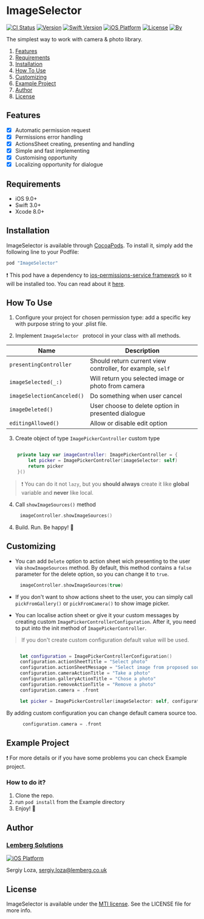 # ImageSelector

[![CI Status](http://img.shields.io/travis/overswift/ImageSelector.svg?style=flat)](https://travis-ci.org/overswift/ImageSelector)
[![Version](https://img.shields.io/cocoapods/v/ImageSelector.svg?style=flat)](http://cocoapods.org/pods/ImageSelector)
[![Swift Version](https://img.shields.io/badge/Swift-3.1%2B-orange.svg?style=flat)](http://cocoapods.org/pods/ImageSelector) 
[![iOS Platform](https://img.shields.io/badge/iOS-%209.0%2B-blue.svg?style=flat)](http://cocoapods.org/pods/ImageSelector) 
[![License](https://img.shields.io/cocoapods/l/ImageSelector.svg?style=flat)](http://cocoapods.org/pods/ImageSelector)
[![By](https://img.shields.io/badge/By-Lemberg%20Solutions%20Limited-blue.svg?style=flat)](http://cocoapods.org/pods/ImageSelector)

The simplest way to work with camera & photo library. 

1. [Features](https://github.com/lemberg/imageSelector#features)
1. [Requirements](https://github.com/lemberg/imageSelector#requirements)
1. [Installation](https://github.com/lemberg/imageSelector#installation)
1. [How To Use](https://github.com/lemberg/imageSelector#how-to-use)
1. [Customizing](https://github.com/lemberg/imageSelector#customizing) 
1. [Example Project](https://github.com/lemberg/imageSelector#example-project) 
1. [Author](https://github.com/lemberg/imageSelector#author)
1. [License](https://github.com/lemberg/imageSelector#license)

## Features

- [x] Automatic permission request
- [x] Permissions error handling 
- [x] ActionsSheet creating, presenting and handling 
- [x] Simple and fast implementing  
- [x] Customising opportunity 
- [x] Localizing opportunity for dialogue 

## Requirements

- iOS 9.0+
- Swift 3.0+
- Xcode 8.0+

## Installation

ImageSelector is available through [CocoaPods](http://cocoapods.org). To install
it, simply add the following line to your Podfile:

```swift
pod "ImageSelector"
```

:exclamation: This pod have a dependency to  [ios-permissions-service framework](https://github.com/lemberg/ios-permissions-service) so it will be installed too. You can read about it [here](https://github.com/lemberg/ios-permissions-service).

## How To Use

1. Configure your project for chosen permission type: add a specific key with purpose string to your .plist file.  

2. Implement  `ImageSelector ` protocol in your class with all methods. 

Name | Description
-----| -----------
`presentingController` | Should return current view controller, for example, `self`
`imageSelected(_:)` |  Will return you selected image or photo from camera
`imageSelectionCanceled()` | Do something when user cancel 
`imageDeleted()` | User choose to delete option in presented dialogue 
`editingAllowed()` | Allow or disable edit option 


3. Create object of type `ImagePickerController` custom type 

```swift

    private lazy var imageController: ImagePickerController = {
        let picker = ImagePickerController(imageSelector: self)
        return picker
    }()

```
> :exclamation: You can do it not `lazy`,  but you **should always** create it like **global** variable and **never** like local.   

4. Call `showImageSources()` method       

```swift
     imageController.showImageSources()
```

4. Build. Run. Be happy! :tada: 

## Customizing

* You can add `Delete` option to action sheet wich presenting to the user via `showImageSources` method. By default, this method contains a `false` parameter for the delete option, so you can change it to `true`.  

```swift
     imageController.showImageSources(true)
```

* If you don't want to show actions sheet to the user, you can simply call `pickFromGallery()` or `pickFromCamera()` to show image picker. 

* You can localise action sheet or give it your custom messages by creating custom `ImagePickerControllerConfiguration`.  After it, you need to put into the init method of `ImagePickerController`. 

> If you don't create custom configuration default value will be used. 

```swift

     let configuration = ImagePickerControllerConfiguration()
     configuration.actionSheetTitle = "Select photo"
     configuration.actionSheetMessage = "Select image from proposed sources"
     configuration.cameraActionTitle = "Take a photo"
     configuration.galleryActionTitle = "Chose a photo"
     configuration.removeActionTitle = "Remove a photo"
     configuration.camera = .front

     let picker = ImagePickerController(imageSelector: self, configuration())
```

By adding custom configuration you can change default camera source too. 

```swift
      configuration.camera = .front

```

## Example Project

:exclamation: For more details or if you have some problems you can check Example project. 

### How to do it?

1. Clone the repo. 
1. run `pod install` from the Example directory
1. Enjoy!  :tada: 

## Author

### [Lemberg Solutions](http://lemberg.co.uk) 

[![iOS Platform](http://lemberg.co.uk/sites/all/themes/lemberg/images/logo.png)](https://github.com/lemberg) 

Sergiy Loza, sergiy.loza@lemberg.co.uk

## License

ImageSelector is available under the [MTI license](https://directory.fsf.org/wiki/License:MTI). See the LICENSE file for more info.

